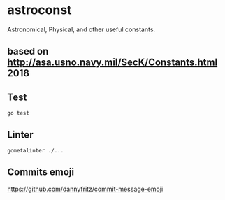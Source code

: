 # astroconst
Astronomical, Physical, and other useful constants.

## based on http://asa.usno.navy.mil/SecK/Constants.html 2018

## Test

`go test`

## Linter

`gometalinter ./...`

## Commits emoji

https://github.com/dannyfritz/commit-message-emoji
